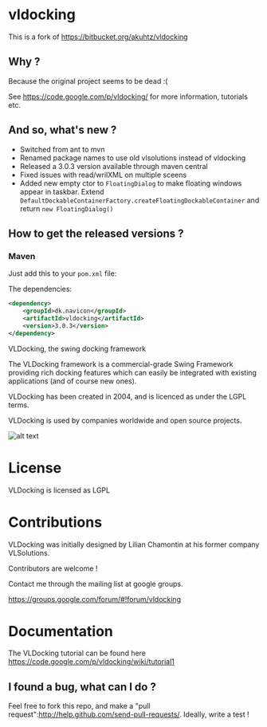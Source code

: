 # vldocking

This is a fork of https://bitbucket.org/akuhtz/vldocking

## Why ?

Because the original project seems to be dead :(

See https://code.google.com/p/vldocking/ for more information, tutorials etc.

## And so, what's new ?

* Switched from ant to mvn
* Renamed package names to use old vlsolutions instead of vldocking
* Released a 3.0.3 version available through maven central
* Fixed issues with read/wrilXML on multiple sceens
* Added new empty ctor to `FloatingDialog` to make floating windows appear in taskbar. Extend `DefaultDockableContainerFactory.createFloatingDockableContainer` and return `new FloatingDialog()`

## How to get the released versions ?

### Maven

Just add this to your `pom.xml` file:

The dependencies:

```xml
<dependency>
    <groupId>dk.navicon</groupId>
    <artifactId>vldocking</artifactId>
    <version>3.0.3</version>
</dependency>
```

VLDocking, the swing docking framework

The VLDocking framework is a commercial-grade Swing Framework providing rich docking features which can easily be integrated with existing applications (and of course new ones).

VLDocking has been created in 2004, and is licenced as under the LGPL terms.

VLDocking is used by companies worldwide and open source projects.

![alt text](https://vldocking.googlecode.com/svn/wiki/vldocking3.jpg)

License
=======

VLDocking is licensed as LGPL

Contributions
=============

VLDocking was initially designed by Lilian Chamontin at his former company VLSolutions. 

Contributors are welcome !

Contact me through the mailing list at google groups.

https://groups.google.com/forum/#!forum/vldocking

Documentation
============

The VLDocking tutorial can be found here https://code.google.com/p/vldocking/wiki/tutorial1

## I found a bug, what can I do ?

Feel free to fork this repo, and make a "pull request":http://help.github.com/send-pull-requests/. Ideally, write a test !
 
